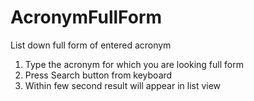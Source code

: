 # AcronymFullForm
List down full form of entered acronym

1. Type the acronym for which you are looking full form
2. Press Search button from keyboard
3. Within few second result will appear in list view
